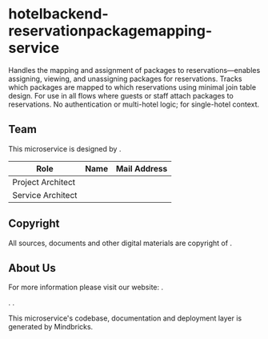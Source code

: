 # hotelbackend-reservationpackagemapping-service

Handles the mapping and assignment of packages to reservations—enables assigning, viewing, and unassigning packages for reservations. Tracks which packages are mapped to which reservations using minimal join table design. For use in all flows where guests or staff attach packages to reservations. No authentication or multi-hotel logic; for single-hotel context.

## Team

This microservice is designed by .

| Role              | Name | Mail Address |
| ----------------- | ---- | ------------ |
| Project Architect |      |              |
| Service Architect |      |              |

## Copyright

All sources, documents and other digital materials are copyright of .

## About Us

For more information please visit our website: .

.
.

This microservice's codebase, documentation and deployment layer is generated by Mindbricks.

